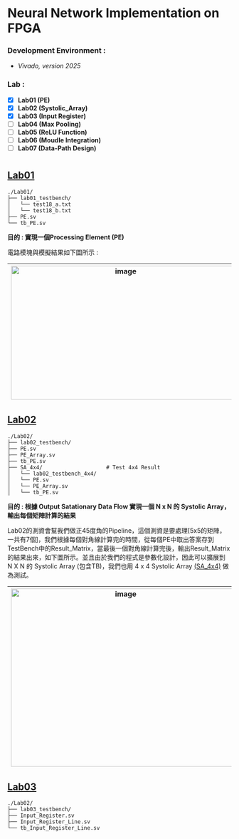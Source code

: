 # Neural Network Implementation on FPGA  

### Development Environment : 
- *Vivado, version 2025*   


### Lab : 
- [x] **Lab01 (PE)**
- [X] **Lab02 (Systolic_Array)**
- [X] **Lab03 (Input Register)**
- [ ] **Lab04 (Max Pooling)**
- [ ] **Lab05 (ReLU Function)**
- [ ] **Lab06 (Moudle Integration)**
- [ ] **Lab07 (Data-Path Design)**

# 

## [Lab01](./Lab01) 
```
./Lab01/
├── lab01_testbench/  
│   └── test18_a.txt  
│   └── test18_b.txt  
├── PE.sv                        
└── tb_PE.sv    
```
**目的 : 實現一個Processing Element (PE)**  
  
電路模塊與模擬結果如下圖所示 :  
   
| <img width="500" height="300" alt="image" src="https://github.com/user-attachments/assets/5e62ab76-81d2-4af2-ba27-ad5c3426a452" /> | <img width="850" height="300" alt="image" src="https://github.com/user-attachments/assets/53c84f2c-fce0-4ab7-8ba9-ab60e7877d22" /> | 
|:--:|:--:|

  
## [Lab02](./Lab02)  
```
./Lab02/
├── lab02_testbench/    
├── PE.sv  
├── PE_Array.sv                          
├── tb_PE.sv
├── SA_4x4/                    # Test 4x4 Result  
│   └── lab02_testbench_4x4/
│   └── PE.sv 
│   └── PE_Array.sv 
│   └── tb_PE.sv 
```
**目的 : 根據 Output Satationary Data Flow 實現一個 N x N 的 Systolic Array，輸出每個矩陣計算的結果**  
  
Lab02的測資會幫我們做正45度角的Pipeline，這個測資是要處理[5x5的矩陣，一共有7個]，我們根據每個對角線計算完的時間，從每個PE中取出答案存到TestBench中的Result_Matrix，當最後一個對角線計算完後，輸出Result_Matrix的結果出來，如下圖所示。並且由於我們的程式是參數化設計，因此可以擴展到 N X N 的 Systolic Array (包含TB)，我們也用 4 x 4 Systolic Array [(SA_4x4)](./Lab02/SA_4x4) 做為測試。
  
|<img width="500" height="400" alt="image" src="https://github.com/user-attachments/assets/2e9aad0f-d948-44e5-b651-7727af5713d2" />| <img width="500" height="400" alt="image" src="https://github.com/user-attachments/assets/0d876759-43a4-452e-a230-998179423ac7" /> |<img width="500" height="400" alt="image" src="https://github.com/user-attachments/assets/238d4ec0-c924-469e-9e0b-d31034549e20" />|
|:--:|:--:|:--:|

   

## [Lab03](./Lab03)  
```
./Lab02/
├── lab03_testbench/    
├── Input_Register.sv  
├── Input_Register_Line.sv                          
└── tb_Input_Register_Line.sv  
```

